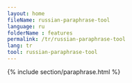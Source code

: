 ```yaml
---
layout: home
fileName: russian-paraphrase-tool
language: ru
folderName : features
permalink: /tr/russian-paraphrase-tool
lang: tr
tool: russian-paraphrase-tool
---
```

{% include section/paraphrase.html %}